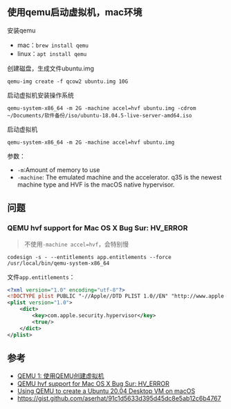 ## 使用qemu启动虚拟机，mac环境

安装qemu

- mac：`brew install qemu`
- linux：`apt install qemu`



创建磁盘，生成文件ubuntu.img

```
qemu-img create -f qcow2 ubuntu.img 10G
```

启动虚拟机安装操作系统

```
qemu-system-x86_64 -m 2G -machine accel=hvf ubuntu.img -cdrom ~/Documents/软件备份/iso/ubuntu-18.04.5-live-server-amd64.iso
```

启动虚拟机

```
qemu-system-x86_64 -m 2G -machine accel=hvf ubuntu.img
```

参数：

- `-m`:Amount of memory to use
- `-machine`: The emulated machine and the accelerator. q35 is the newest machine type and HVF is the macOS native hypervisor.


## 问题

### QEMU hvf support for Mac OS X Bug Sur: HV_ERROR

> 不使用`-machine accel=hvf`，会特别慢

```
codesign -s - --entitlements app.entitlements --force /usr/local/bin/qemu-system-x86_64
```

文件`app.entitlements`：

```xml
<?xml version="1.0" encoding="utf-8"?>
<!DOCTYPE plist PUBLIC "-//Apple//DTD PLIST 1.0//EN" "http://www.apple.com/DTDs/PropertyList-1.0.dtd">
<plist version="1.0">
    <dict>
        <key>com.apple.security.hypervisor</key>
        <true/>
    </dict>
</plist>
```

## 参考

- [QEMU 1: 使用QEMU创建虚拟机](https://my.oschina.net/kelvinxupt/blog/265108)
- [QEMU hvf support for Mac OS X Bug Sur: HV_ERROR](https://www.reddit.com/r/VFIO/comments/kdhgni/qemu_hvf_support_for_mac_os_x_bug_sur_hv_error/)
- [Using QEMU to create a Ubuntu 20.04 Desktop VM on macOS](https://www.arthurkoziel.com/qemu-ubuntu-20-04/)
- https://gist.github.com/aserhat/91c1d5633d395d45dc8e5ab12c6b4767
